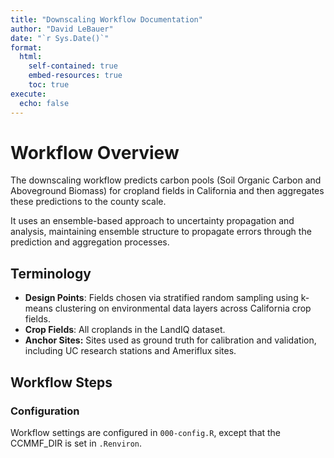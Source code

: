 ```yaml
---
title: "Downscaling Workflow Documentation"
author: "David LeBauer"
date: "`r Sys.Date()`"
format:
  html:
    self-contained: true
    embed-resources: true
    toc: true
execute:
  echo: false
---
```


# Workflow Overview

The downscaling workflow predicts carbon pools (Soil Organic Carbon and Aboveground Biomass) for cropland fields in California and then aggregates these predictions to the county scale.

It uses an ensemble-based approach to uncertainty propagation and analysis, maintaining ensemble structure to propagate errors through the prediction and aggregation processes.

## Terminology

- **Design Points**: Fields chosen via stratified random sampling using k-means clustering on environmental data layers across California crop fields.
- **Crop Fields**: All croplands in the LandIQ dataset.
- **Anchor Sites:** Sites used as ground truth for calibration and validation, including UC research stations and Ameriflux sites.

## Workflow Steps

### Configuration

Workflow settings are configured in `000-config.R`, except that the CCMMF_DIR is set in `.Renviron`. 
<!-- TODO: check why CCMMF_DIR is handled separately; 
     I think there were two related motivations
        1. .Renviron vars can be overridden by `export CCMMF_DIR=...` 
        2. renv directories are set there, using the CCMMF_DIR variable. 
           but also not sure why those wouldn't be in there.
The configuration script reads the CCMMF directory from the environment variable `CCMMF_DIR` (set in .Renviron), and uses it to define paths for inputs and outputs.

#### Configuration setup


To set up this workflow to run on your system, follow the following steps.

**Clone Repository**

```sh
git clone git@github.com:ccmmf/downscaling

- `.Renviron` 
  - `CCMMF_DIR` should point to the shared CCMMF directory. 
    This is the location where data, inputs, and outputs will be stored, 
    as well as the location of the `renv` cache and library
  - `RENV_PATHS_CACHE` and `RENV_PATHS_LIBRARY` store the `renv` cache and library in the CCMMF directory.
    These are in a subdirectory of the CCMMF directory in order to make them available across all users 
    (and because on some computers, they exceed allocated space in the home directory).
- `000-config.R`
  - set `pecan_outdir` based on the CCMMF_DIR.
  - confirm that relative paths (`data_raw`, `data`, `cache`) are correct.
- For testing, keep `PRODUCTION` set to `FALSE`. This is _much_ faster and 
  requires fewer computing resources. Once a test run is successful,
  set `PRODUCTION` to `TRUE` to run the full workflow.

**Others:**

_these shouldn't need to be changed unless you want to change the default behavior of the workflow_

- `.future.R` defines parallel processing when the future package is loaded. 
  - set to `available cores - 1` by default
- `renv.lock` is used for package management with `renv`. 
See [project renv setup docs](renv_setup.md) for instructions about using `renv` for these workflows. 
See [renv package documentation](https://rstudio.github.io/renv/articles/renv.html) for more details.

**UdUnits dependency**

install units package

```r
install.packages(
  "units",
  configure.args = "--with-udunits2-lib=/share/pkg.8/udunits/2.2.28/install/lib --with-udunits2-include=/share/pkg.8/udunits/2.2.28/install/include"
)
```


### 1. Data Preparation

```sh
Rscript scripts/009_update_landiq.R
Rscript scripts/010_prepare_covariates.R
Rscript scripts/011_prepare_anchor_sites.R
```

This script prepares data for clustering and downscaling:

- Converts LandIQ-derived shapefiles to a geopackage with geospatial information and a CSV with other attributes
- Extracts environmental covariates (clay, organic carbon, topographic wetness, temperature, precipitation, solar radiation, vapor pressure)
- Groups fields into Cal-Adapt climate regions
- Assigns anchor sites to fields

**Inputs:**

- **LandIQ Crop Map**: `data_raw/i15_Crop_Mapping_2016_SHP/i15_Crop_Mapping_2016.shp`
- **Soilgrids**: `clay_0-5cm_mean.tif` and `ocd_0-5cm_mean.tif`
- **TWI**: `TWI/TWI_resample.tiff`
- **ERA5 Met Data**: Files in `GridMET/` folder named `ERA5_met_<YYYY>.tiff`
- **Anchor Sites**: `data_raw/anchor_sites.csv`

**Outputs:** 

- `ca_fields.gpkg`: Spatial information from LandIQ
- `ca_field_attributes.csv`: Site attributes including crop type
- `site_covariates.csv`: Environmental covariates for each field
- `anchor_sites_ids.csv`: Anchor site information


**Environmental Covariates**

| Variable | Description | Source | Units |
|----------|-------------|--------|-------|
| temp | Mean annual temperature | ERA5 | °C |
| precip | Mean annual precipitation | ERA5 | mm/year |
| srad | Solar radiation | ERA5 | W/m² |
| vapr | Vapor pressure deficit | ERA5 | kPa |
| clay | Clay content | SoilGrids | % |
| ocd | Organic carbon density | SoilGrids | g/kg |
| twi | Topographic wetness index | SRTM-derived | - |

### 2. Design Point Selection

```sh
Rscript scripts/020_cluster_and_select_design_points.R
Rscript scripts/021_clustering_diagnostics.R
```

Uses k-means clustering to select representative fields plus anchor sites:

- Subsample LandIQ fields and include anchor sites for clustering
- Select cluster number based on the Elbow Method
- Cluster fields using k-means based on environmental covariates
- Select design points from clusters for SIPNET simulation

**Inputs:**
- `data/site_covariates.csv`
- `data/anchor_sites_ids.csv`

**Output:** 
- `data/design_points.csv`

### 3. SIPNET Model Runs

A separate workflow prepares inputs and runs SIPNET simulations for the design points.

**Inputs:**
- `design_points.csv`
- Initial conditions (from modeling workflow)

**Outputs:**
- `out/ENS-<ensemble_number>-<site_id>/YYYY.nc`: NetCDF files containing SIPNET outputs, in PEcAn standard model output format. 
- `out/ENS-<ensemble_number>-<site_id>/YYYY.nc.var`: List of variables included in SIPNET output (see table below)

 **Available Variables**

Each output file named `YYYY.nc` contains an associated file named `YYYY.nc.var`. 
This file contains a list of variables included in the output.
SIPNET outputs have been converted to PEcAn standard units and stored in PEcAn standard 
NetCDF files. 
PEcAn standard units are SI, following the Climate Forecasting standards: 

- Mass pools: kg / m2
  - TotSoilCarb: Total Soil Carbon
  - AbvGrndWood: Above ground woody biomass
- Mass fluxes: kg / m2 / s-1
  - GPP: Gross Primary Productivity
  - NPP: Net Primary Productivity
- Energy fluxes: W / m2
- Other: 
   - LAI: m2 / m2

 | Variable                      | Description                              |
 |-------------------------------|------------------------------------------|
 | GPP                           | Gross Primary Productivity               |
 | NPP                           | Net Primary Productivity                 |
 | TotalResp                     | Total Respiration                        |
 | AutoResp                      | Autotrophic Respiration                  |
 | HeteroResp                    | Heterotrophic Respiration                |
 | SoilResp                      | Soil Respiration                         |
 | NEE                           | Net Ecosystem Exchange                   |
 | AbvGrndWood                   | Above ground woody biomass               |
 | leaf_carbon_content           | Leaf Carbon Content                      |
 | TotLivBiom                    | Total living biomass                     |
 | TotSoilCarb                   | Total Soil Carbon                        |
 | Qle                           | Latent heat                              |
 | Transp                        | Total transpiration                      |
 | SoilMoist                     | Average Layer Soil Moisture              |
 | SoilMoistFrac                 | Average Layer Fraction of Saturation     |
 | SWE                           | Snow Water Equivalent                    |
 | litter_carbon_content         | Litter Carbon Content                    |
 | litter_mass_content_of_water  | Average layer litter moisture            |
 | LAI                           | Leaf Area Index                          |
 | fine_root_carbon_content      | Fine Root Carbon Content                 |
 | coarse_root_carbon_content    | Coarse Root Carbon Content               |
 | GWBI                          | Gross Woody Biomass Increment            |
 | AGB                           | Total aboveground biomass                |
 | time_bounds                   | history time interval endpoints          |


### 4. Extract SIPNET Output

```sh
Rscript scripts/030_extract_sipnet_output.R
```

Extracts and formats SIPNET outputs for downscaling:

- Extract output variables (AGB, TotSoilCarb) from SIPNET simulations
- Aggregate site-level ensemble outputs into long and 4D array formats
- Save CSV and NetCDF files following EFI standards

**Inputs:**
- `out/ENS-<ensemble_number>-<site_id>/YYYY.nc`

**Outputs:**
- `out/ensemble_output.csv`: Long format data

### 5. Downscale and Aggregate SIPNET Output

```sh
Rscript scripts/040_downscale_and_aggregate.R
Rscript scripts/041_downscale_analysis.R
```

Builds Random Forest models to predict carbon pools for all fields:

- Train models on SIPNET ensemble runs at design points
- Use environmental covariates to downscale predictions to all fields
- Aggregate to county-level estimates
- Output maps and statistics of carbon density and totals

**Inputs:**
- `out/ensemble_output.csv`: SIPNET outputs
- `data/site_covariates.csv`: Environmental covariates

**Outputs:** 
- `out/county_total_AGB.png`: County-level AGB predictions
- `out/county_total_TotSoilCarb.png`: County-level SOC predictions
- `out/county_summaries.csv`: County statistics

## Technical Reference

### Ensemble Structure

Each ensemble member represents a plausible realization given parameter and meteorological uncertainty. This ensemble structure is maintained throughout the workflow to properly propagate uncertainty. For example, downscaling is done for each ensemble member separately, and then the results are aggregated to county-level statistics.



# References

**EFI Standards**

Dietze, Michael C., R. Quinn Thomas, Jody Peters, Carl Boettiger, Gerbrand Koren, Alexey N. Shiklomanov, and Jaime Ashander. 2023. "A Community Convention for Ecological Forecasting: Output Files and Metadata Version 1.0." Ecosphere 14 (11): e4686. https://doi.org/10.1002/ecs2.4686.

**Data Sources**

Land IQ, LLC. California Crop Mapping (2014). California Department of Water Resources, 2017. https://data.cnra.ca.gov/dataset/statewide-crop-mapping.

Hengl, T. et al. 2017. "SoilGrids250m: Global Gridded Soil Information Based on Machine Learning." PLoS ONE 12(2): e0169748. https://doi.org/10.1371/journal.pone.0169748

Hersbach, H. et al. 2020. "The ERA5 Global Reanalysis." Quarterly Journal of the Royal Meteorological Society 146: 1999–2049. https://doi.org/10.1002/qj.3803

**Models**

Braswell, Bobby H., William J. Sacks, Ernst Linder, and David S. Schimel. 2005. "Estimating Diurnal to Annual Ecosystem Parameters by Synthesis of a Carbon Flux Model with Eddy Covariance Net Ecosystem Exchange Observations." Global Change Biology 11 (2): 335–55. https://doi.org/10.1111/j.1365-2486.2005.00897.x.

Liaw, Andy, and Matthew Wiener. 2002. "Classification and Regression by randomForest." R News 2 (3): 18–22. https://CRAN.R-project.org/doc/Rnews/.
